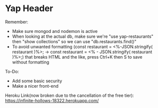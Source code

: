 # Yap Header

Remember: 
- Make sure mongod and nodemon is active
- When looking at the actual db, make sure we're "use yap-restaurants" then "show collections" so we can use "db.restaurants.find()"
- To avoid unwanted formatting (const restaurant = <%-JSON.stringify( restaurant )%>; -> const restaurant = <% - JSON.stringify( restaurant )%>;) that breaks HTML and the like, press Ctrl+K then S to save without formatting

To-Do:
- Add some basic security 
- Make a nicer front-end

Heroku Link(now broken due to the cancellation of the free tier):
https://infinite-hollows-18322.herokuapp.com/
